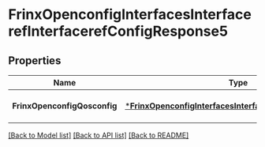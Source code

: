 # FrinxOpenconfigInterfacesInterfacerefInterfacerefConfigResponse5

## Properties
Name | Type | Description | Notes
------------ | ------------- | ------------- | -------------
**FrinxOpenconfigQosconfig** | [***FrinxOpenconfigInterfacesInterfacerefInterfacerefConfig**](frinx.openconfig.interfaces.interfaceref.interfaceref.Config.md) |  | [optional] [default to null]

[[Back to Model list]](../README.md#documentation-for-models) [[Back to API list]](../README.md#documentation-for-api-endpoints) [[Back to README]](../README.md)


